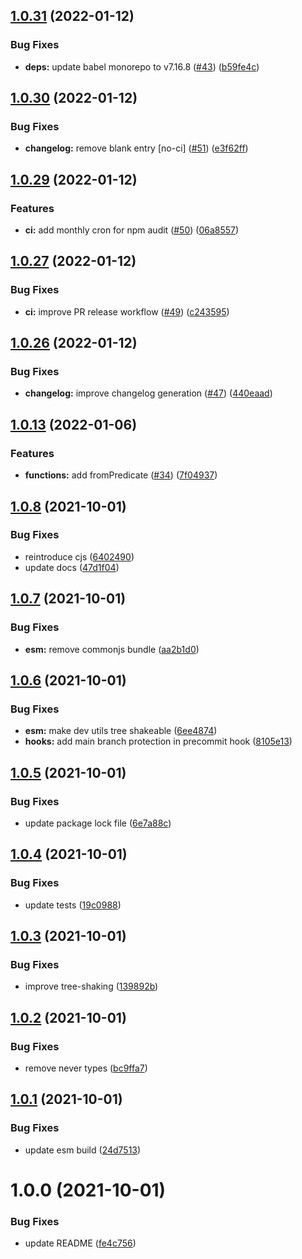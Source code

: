 ## [1.0.31](https://github.com/dankreiger/tiny-either/compare/v1.0.30...v1.0.31) (2022-01-12)


### Bug Fixes

* **deps:** update babel monorepo to v7.16.8 ([#43](https://github.com/dankreiger/tiny-either/issues/43)) ([b59fe4c](https://github.com/dankreiger/tiny-either/commit/b59fe4ca99ddeb7bb207424a8057a15bf7ffad40))

## [1.0.30](https://github.com/dankreiger/tiny-either/compare/v1.0.29...v1.0.30) (2022-01-12)


### Bug Fixes

* **changelog:** remove blank entry [no-ci] ([#51](https://github.com/dankreiger/tiny-either/issues/51)) ([e3f62ff](https://github.com/dankreiger/tiny-either/commit/e3f62ffbced6e53ea1950c5a5efb0623bff4b4ef))

## [1.0.29](https://github.com/dankreiger/tiny-either/compare/v1.0.28...v1.0.29) (2022-01-12)


### Features

* **ci:** add monthly cron for npm audit ([#50](https://github.com/dankreiger/tiny-either/issues/50)) ([06a8557](https://github.com/dankreiger/tiny-either/commit/06a8557835dcc5e419631cc412e034353b0273ba))

## [1.0.27](https://github.com/dankreiger/tiny-either/compare/v1.0.26...v1.0.27) (2022-01-12)


### Bug Fixes

* **ci:** improve PR release workflow ([#49](https://github.com/dankreiger/tiny-either/issues/49)) ([c243595](https://github.com/dankreiger/tiny-either/commit/c2435954750eb40d0a447715a4eceae354f84ba2))

## [1.0.26](https://github.com/dankreiger/tiny-either/compare/v1.0.25...v1.0.26) (2022-01-12)


### Bug Fixes

* **changelog:** improve changelog generation ([#47](https://github.com/dankreiger/tiny-either/issues/47)) ([440eaad](https://github.com/dankreiger/tiny-either/commit/440eaadcb2d8a7e81c919104b80190d4f2f9d017))

## [1.0.13](https://github.com/dankreiger/tiny-either/compare/v1.0.12...v1.0.13) (2022-01-06)


### Features

* **functions:** add fromPredicate ([#34](https://github.com/dankreiger/tiny-either/issues/34)) ([7f04937](https://github.com/dankreiger/tiny-either/commit/7f049373c9ebe2c74d5edddefe0080a899ff5749))

## [1.0.8](https://github.com/dankreiger/tiny-either/compare/v1.0.7...v1.0.8) (2021-10-01)


### Bug Fixes

* reintroduce cjs ([6402490](https://github.com/dankreiger/tiny-either/commit/6402490af6d465c8e96d547d3609871b9ebb4208))
* update docs ([47d1f04](https://github.com/dankreiger/tiny-either/commit/47d1f04a24d39a64ef6a75261581027494225f53))

## [1.0.7](https://github.com/dankreiger/tiny-either/compare/v1.0.6...v1.0.7) (2021-10-01)


### Bug Fixes

* **esm:** remove commonjs bundle ([aa2b1d0](https://github.com/dankreiger/tiny-either/commit/aa2b1d00c2c09f2815e02e59040d7df8233402bc))

## [1.0.6](https://github.com/dankreiger/tiny-either/compare/v1.0.5...v1.0.6) (2021-10-01)


### Bug Fixes

* **esm:** make dev utils tree shakeable ([6ee4874](https://github.com/dankreiger/tiny-either/commit/6ee487443be4855d93309eb6d9bd6e0288accbf2))
* **hooks:** add main branch protection in precommit hook ([8105e13](https://github.com/dankreiger/tiny-either/commit/8105e139e008e86abf4853d205cc238f0c737d1e))

## [1.0.5](https://github.com/dankreiger/tiny-either/compare/v1.0.4...v1.0.5) (2021-10-01)


### Bug Fixes

* update package lock file ([6e7a88c](https://github.com/dankreiger/tiny-either/commit/6e7a88ca0ac7c9c8162f2ea1a93cce985c1e07b1))

## [1.0.4](https://github.com/dankreiger/tiny-either/compare/v1.0.3...v1.0.4) (2021-10-01)


### Bug Fixes

* update tests ([19c0988](https://github.com/dankreiger/tiny-either/commit/19c09882966b657b792e530296584236be9de3e7))

## [1.0.3](https://github.com/dankreiger/tiny-either/compare/v1.0.2...v1.0.3) (2021-10-01)


### Bug Fixes

* improve tree-shaking ([139892b](https://github.com/dankreiger/tiny-either/commit/139892be092aa418514288a41739278a87c99aca))

## [1.0.2](https://github.com/dankreiger/tiny-either/compare/v1.0.1...v1.0.2) (2021-10-01)


### Bug Fixes

* remove never types ([bc9ffa7](https://github.com/dankreiger/tiny-either/commit/bc9ffa78c09f51a15e2beca2cd11b1d48765a605))

## [1.0.1](https://github.com/dankreiger/tiny-either/compare/v1.0.0...v1.0.1) (2021-10-01)


### Bug Fixes

* update esm build ([24d7513](https://github.com/dankreiger/tiny-either/commit/24d7513e23e79b56c7385fbc435f6ac82ead7de4))

# 1.0.0 (2021-10-01)


### Bug Fixes

* update README ([fe4c756](https://github.com/dankreiger/tiny-either/commit/fe4c756fe1a214ef3de85ed5dc6c0b69f59622e7))
